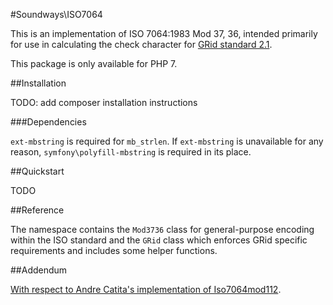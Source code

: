 #Soundways\ISO7064

This is an implementation of ISO 7064:1983 Mod 37, 36, intended primarily for use in calculating the check character for [GRid standard 2.1](https://ifpi.org/downloads/GRid_Standard_v2_1.pdf).

This package is only available for PHP 7.

##Installation

TODO: add composer installation instructions

###Dependencies

`ext-mbstring` is required for `mb_strlen`.  If `ext-mbstring` is unavailable for any reason, `symfony\polyfill-mbstring` is required in its place.

##Quickstart

TODO

##Reference

The namespace contains the `Mod3736` class for general-purpose encoding within the ISO standard and the `GRid` class which enforces GRid specific requirements and includes some helper functions.

##Addendum

[With respect to Andre Catita's implementation of Iso7064mod112](http://andrecatita.com/code-snippets/iso-7064-mod-112-php/).

